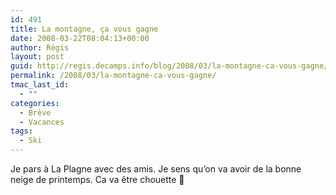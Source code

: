 ```yaml
---
id: 491
title: La montagne, ça vous gagne
date: 2008-03-22T08:04:13+00:00
author: Régis
layout: post
guid: http://regis.decamps.info/blog/2008/03/la-montagne-ca-vous-gagne/
permalink: /2008/03/la-montagne-ca-vous-gagne/
tmac_last_id:
  - ""
categories:
  - Brève
  - Vacances
tags:
  - Ski
---
```

Je pars à La Plagne avec des amis. Je sens qu&rsquo;on va avoir de la bonne neige de printemps. Ca va être chouette 🙂